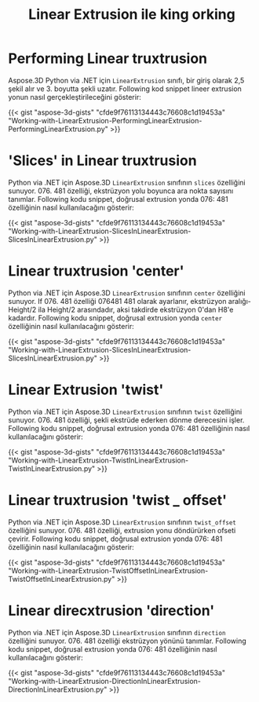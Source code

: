 ﻿---
title: Linear Extrusion ile king orking
type: docs
weight: 110
url: /tr/python-net/working-with-linear-extrusion/
description: Python via .NET için Aspose.3D, bir giriş olarak 2,5 şekil alan ve 3. boyuttaki şekli genişleten Linear. xtrusion sınıfı sunar.
---
# **Performing Linear truxtrusion**
Aspose.3D Python via .NET için `LinearExtrusion` sınıfı, bir giriş olarak 2,5 şekil alır ve 3. boyutta şekli uzatır. Following kod snippet lineer extrusion yonun nasıl gerçekleştirileceğini gösterir:



{{< gist "aspose-3d-gists" "cfde9f76113134443c76608c1d19453a" "Working-with-LinearExtrusion-PerformingLinearExtrusion-PerformingLinearExtrusion.py" >}}
# **'Slices' in Linear truxtrusion**
Python via .NET için Aspose.3D `LinearExtrusion` sınıfının `slices` özelliğini sunuyor. 076. 481 özelliği, ekstrüzyon yolu boyunca ara nokta sayısını tanımlar. Following kodu snippet, doğrusal extrusion yonda 076: 481 özelliğinin nasıl kullanılacağını gösterir:



{{< gist "aspose-3d-gists" "cfde9f76113134443c76608c1d19453a" "Working-with-LinearExtrusion-SlicesInLinearExtrusion-SlicesInLinearExtrusion.py" >}}
# **Linear truxtrusion 'center'**
Python via .NET için Aspose.3D `LinearExtrusion` sınıfının `center` özelliğini sunuyor. If 076. 481 özelliği 076481 481 olarak ayarlanır, ekstrüzyon aralığı-Height/2 ila Height/2 arasındadır, aksi takdirde ekstrüzyon 0'dan H8'e kadardır. Following kodu snippet, doğrusal extrusion yonda `center` özelliğinin nasıl kullanılacağını gösterir:



{{< gist "aspose-3d-gists" "cfde9f76113134443c76608c1d19453a" "Working-with-LinearExtrusion-SlicesInLinearExtrusion-SlicesInLinearExtrusion.py" >}}
# **Linear Extrusion 'twist'**
Python via .NET için Aspose.3D `LinearExtrusion` sınıfının `twist` özelliğini sunuyor. 076. 481 özelliği, şekli ekstrüde ederken dönme derecesini işler. Following kodu snippet, doğrusal extrusion yonda 076: 481 özelliğinin nasıl kullanılacağını gösterir:



{{< gist "aspose-3d-gists" "cfde9f76113134443c76608c1d19453a" "Working-with-LinearExtrusion-TwistInLinearExtrusion-TwistInLinearExtrusion.py" >}}
# **Linear truxtrusion 'twist _ offset'**
Python via .NET için Aspose.3D `LinearExtrusion` sınıfının `twist_offset` özelliğini sunuyor. 076. 481 özelliği, extrusion yonu döndürürken ofseti çevirir. Following kodu snippet, doğrusal extrusion yonda 076: 481 özelliğinin nasıl kullanılacağını gösterir:



{{< gist "aspose-3d-gists" "cfde9f76113134443c76608c1d19453a" "Working-with-LinearExtrusion-TwistOffsetInLinearExtrusion-TwistOffsetInLinearExtrusion.py" >}}
# **Linear direcxtrusion 'direction'**
Python via .NET için Aspose.3D `LinearExtrusion` sınıfının `direction` özelliğini sunuyor. 076. 481 özelliği ekstrüzyon yönünü tanımlar. Following kodu snippet, doğrusal extrusion yonda 076: 481 özelliğinin nasıl kullanılacağını gösterir:



{{< gist "aspose-3d-gists" "cfde9f76113134443c76608c1d19453a" "Working-with-LinearExtrusion-DirectionInLinearExtrusion-DirectionInLinearExtrusion.py" >}}
